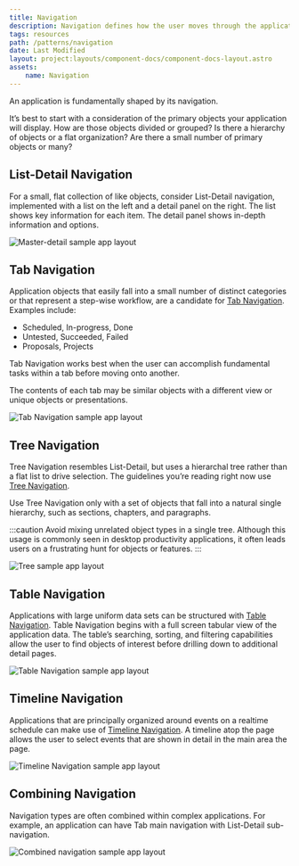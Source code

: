 ```yaml
---
title: Navigation
description: Navigation defines how the user moves through the application and establishes their mental model of the object hierarchy.
tags: resources
path: /patterns/navigation
date: Last Modified
layout: project:layouts/component-docs/component-docs-layout.astro
assets:
    name: Navigation
---
```

An application is fundamentally shaped by its navigation.

It’s best to start with a consideration of the primary objects your application will display. How are those objects divided or grouped? Is there a hierarchy of objects or a flat organization? Are there a small number of primary objects or many?

## List-Detail Navigation

For a small, flat collection of like objects, consider List-Detail navigation, implemented with a list on the left and a detail panel on the right. The list shows key information for each item. The detail panel shows in-depth information and options.

![Master-detail sample app layout](/img/patterns/master-detail-nav.png)

## Tab Navigation

Application objects that easily fall into a small number of distinct categories or that represent a step-wise workflow, are a candidate for [Tab Navigation](/components/tabs). Examples include:

- Scheduled, In-progress, Done
- Untested, Succeeded, Failed
- Proposals, Projects

Tab Navigation works best when the user can accomplish fundamental tasks within a tab before moving onto another.

The contents of each tab may be similar objects with a different view or unique objects or presentations.

![Tab Navigation sample app layout](/img/patterns/tab-nav.png)

## Tree Navigation

Tree Navigation resembles List-Detail, but uses a hierarchal tree rather than a flat list to drive selection. The guidelines you’re reading right now use [Tree Navigation](/components/tree).

Use Tree Navigation only with a set of objects that fall into a natural single hierarchy, such as sections, chapters, and paragraphs.

:::caution
Avoid mixing unrelated object types in a single tree. Although this usage is commonly seen in desktop productivity applications, it often leads users on a frustrating hunt for objects or features.
:::

![Tree sample app layout](/img/patterns/tree-nav.png)

## Table Navigation

Applications with large uniform data sets can be structured with [Table Navigation](/patterns/table). Table Navigation begins with a full screen tabular view of the application data. The table’s searching, sorting, and filtering capabilities allow the user to find objects of interest before drilling down to additional detail pages.

![Table Navigation sample app layout](/img/patterns/table-nav.png)

## Timeline Navigation

Applications that are principally organized around events on a realtime schedule can make use of [Timeline Navigation](/components/timeline). A timeline atop the page allows the user to select events that are shown in detail in the main area the page.

![Timeline Navigation sample app layout](/img/patterns/timeline-nav.png)

## Combining Navigation

Navigation types are often combined within complex applications. For example, an application can have Tab main navigation with List-Detail sub-navigation.

![Combined navigation sample app layout](/img/patterns/combined-nav.png)
